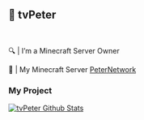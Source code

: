 ## 👋 tvPeter

<br>

🔍 | I’m a Minecraft Server Owner

🔱 | My Minecraft Server [PeterNetwork](https://www.peternetwork.it)

### My Project
[![tvPeter Github Stats](https://github-readme-stats.vercel.app/api?username=tvPeterr&theme=radical)](https://github-readme-stats.vercel.app/api?username=tvPeterrf&theme=radical)

<br>
